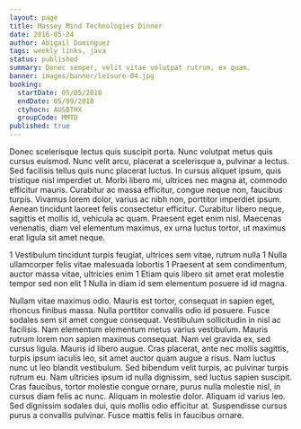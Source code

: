 ```yaml
---
layout: page
title: Massey Mind Technologies Dinner
date: 2016-05-24
author: Abigail Dominguez
tags: weekly links, java
status: published
summary: Donec semper, velit vitae volutpat rutrum, ex quam.
banner: images/banner/leisure-04.jpg
booking:
  startDate: 05/05/2018
  endDate: 05/09/2018
  ctyhocn: AUSBTHX
  groupCode: MMTD
published: true
---
```

Donec scelerisque lectus quis suscipit porta. Nunc volutpat metus quis cursus euismod. Nunc velit arcu, placerat a scelerisque a, pulvinar a lectus. Sed facilisis tellus quis nunc placerat luctus. In cursus aliquet ipsum, quis tristique nisl imperdiet ut. Morbi libero mi, ultrices nec magna at, commodo efficitur mauris. Curabitur ac massa efficitur, congue neque non, faucibus turpis. Vivamus lorem dolor, varius ac nibh non, porttitor imperdiet ipsum. Aenean tincidunt laoreet felis consectetur efficitur. Curabitur libero neque, sagittis et mollis id, vehicula ac quam. Praesent eget enim nisl. Maecenas venenatis, diam vel elementum maximus, ex urna luctus tortor, ut maximus erat ligula sit amet neque.

1 Vestibulum tincidunt turpis feugiat, ultrices sem vitae, rutrum nulla
1 Nulla ullamcorper felis vitae malesuada lobortis
1 Praesent at sem condimentum, auctor massa vitae, ultricies enim
1 Etiam quis libero sit amet erat molestie tempor sed non elit
1 Nulla in diam id sem elementum posuere id id magna.

Nullam vitae maximus odio. Mauris est tortor, consequat in sapien eget, rhoncus finibus massa. Nulla porttitor convallis odio id posuere. Fusce sodales sem sit amet congue consequat. Vestibulum sollicitudin in nisl ac facilisis. Nam elementum elementum metus varius vestibulum. Mauris rutrum lorem non sapien maximus consequat. Nam vel gravida ex, sed cursus ligula. Mauris id libero augue.
Cras placerat, ante nec mollis sagittis, turpis ipsum iaculis leo, sit amet auctor quam augue a risus. Nam luctus nunc ut leo blandit vestibulum. Sed bibendum velit turpis, ac pulvinar turpis rutrum eu. Nam ultricies ipsum id nulla dignissim, sed luctus sapien suscipit. Cras faucibus, tortor molestie congue ornare, purus nulla molestie nisl, in cursus diam felis ac nunc. Aliquam in molestie dolor. Aliquam id varius leo. Sed dignissim sodales dui, quis mollis odio efficitur at. Suspendisse cursus purus a convallis pulvinar. Fusce mattis felis in faucibus ornare.
